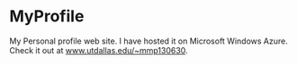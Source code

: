 # MyProfile

My Personal profile web site. I have hosted it on Microsoft Windows Azure.
Check it out at www.utdallas.edu/~mmp130630.
